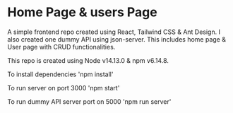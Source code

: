 # Home Page & users Page
A simple frontend repo created using React, Tailwind CSS & Ant Design. I also created one dummy API using json-server.
This includes home page & User page with CRUD functionalities.

This repo is created using Node v14.13.0 & npm v6.14.8.

To install dependencies 
 'npm install'

To run server on port 3000
'npm start'

To run dummy API server port on 5000
'npm run server'
